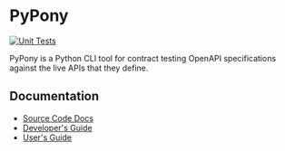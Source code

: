 # PyPony

[![Unit Tests](https://github.com/Bandwidth/pypony/actions/workflows/ci.yml/badge.svg)](https://github.com/Bandwidth/pypony/actions/workflows/ci.yml)

PyPony is a Python CLI tool for contract testing OpenAPI specifications against the live APIs that they define.  

## Documentation

- [Source Code Docs](https://fuzzy-journey-0f130eaf.pages.github.io/)
- [Developer's Guide](https://fuzzy-journey-0f130eaf.pages.github.io/docs/developers/)
- [User's Guide](https://fuzzy-journey-0f130eaf.pages.github.io/docs/users/)
